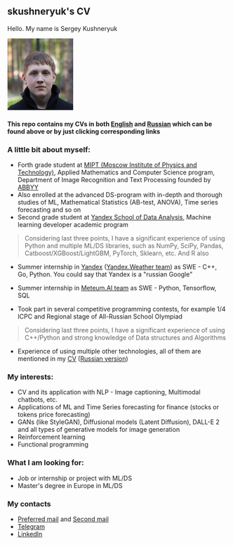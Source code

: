 ## skushneryuk's CV

Hello. My name is Sergey Kushneryuk

<img src="./images/me.jpg " alt="drawing" width="150"/>

#### This repo contains my CVs in both [English](./CV_Sergey_Kushneryuk_eng.pdf) and [Russian](./CV_Sergey_Kushneryuk_rus.pdf) which can be found above or by just clicking corresponding links

### A little bit about myself:
 * Forth grade student at [MIPT (Moscow Institute of Physics and Technology)](https://mipt.ru/english/), Applied Mathematics and Computer Science program, Department of Image Recognition and Text Processing founded by [ABBYY](https://abbyy.com/)
 * Also enrolled at the advanced DS-program with in-depth and thorough studies of ML, Mathematical Statistics (AB-test, ANOVA), Time series forecasting and so on
 * Second grade student at [Yandex School of Data Analysis](https://yandexdataschool.com/), Machine learning developer academic program 

 > Considering last three points, I have a significant experience of using Python and multiple ML/DS libraries, such as NumPy, SciPy, Pandas, Catboost/XGBoost/LightGBM, PyTorch, Sklearn, etc. And R also

 * Summer internship in [Yandex](https://yandex.ru/) ([Yandex.Weather team](https://yandex.com/pogoda/meteum)) as SWE - C++, Go, Python. You could say that Yandex is a "russian Google"
 * Summer internship in [Meteum.AI team](https://meteum.ai/b2b/home) as SWE - Python, Tensorflow, SQL
 
 * Took part in several competitive programming contests, for example 1/4 ICPC and Regional stage of All-Russian School Olympiad
 > Considering last three points, I have a significant experience of using C++/Python and strong knowledge of Data structures and Algorithms
 * Experience of using multiple other technologies, all of them are mentioned in my [CV](./CV_English.pdf) ([Russian version](./CV_Russian.pdf))

### My interests:
 * CV and its application with NLP - Image captioning, Multimodal chatbots, etc.
 * Applications of ML and Time Series forecasting for finance (stocks or tokens price forecasting)
 * GANs (like StyleGAN), Diffusional models (Latent Diffusion), DALL-E 2 and all types of generative models for image generation
 * Reinforcement learning
 * Functional programming

### What I am looking for:
 * Job or internship or project with ML/DS
 * Master's degree in Europe in ML/DS

### My contacts
 * [Preferred mail](mailto:skushneryuk@gmail.com) and [Second mail](mailto:kushneriuk.ss@phystech.edu)
 * [Telegram](https://t.me/skushneryuk)
 * [LinkedIn](https://www.linkedin.com/in/skushneryuk/?locale=en_US)
